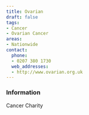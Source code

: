 ```yaml
---
title: Ovarian
draft: false
tags:
- Cancer
- Ovarian Cancer
areas:
- Nationwide
contact:
  phone:
  - 0207 380 1730 
  web_addresses:
  - http://www.ovarian.org.uk
---
```


### Information
Cancer Charity

